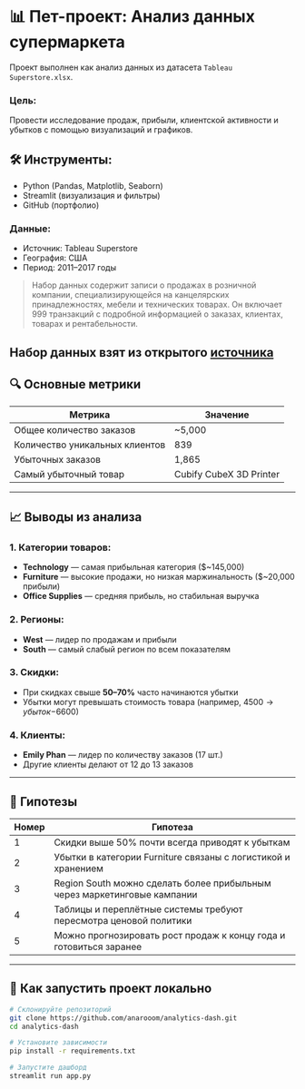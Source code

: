 # 📊 Пет-проект: Анализ данных супермаркета

Проект выполнен как анализ данных из датасета `Tableau Superstore.xlsx`.

### Цель:
Провести исследование продаж, прибыли, клиентской активности и убытков с помощью визуализаций и графиков.

## 🛠 Инструменты:
- Python (Pandas, Matplotlib, Seaborn)
- Streamlit (визуализация и фильтры)
- GitHub (портфолио)

### Данные:
- Источник: Tableau Superstore
- География: США
- Период: 2011–2017 годы

>Набор данных содержит записи о продажах в розничной компании, специализирующейся на канцелярских принадлежностях, мебели и технических товарах. Он включает 999 транзакций с подробной информацией о заказах, клиентах, товарах и рентабельности.

Набор данных взят из открытого [источника](https://www.kaggle.com/datasets/wellkilo/supermarket-dataset?resource=download)
---

## 🔍 Основные метрики

| Метрика | Значение |
|--------|----------|
| Общее количество заказов | ~5,000 |
| Количество уникальных клиентов | 839 |
| Убыточных заказов | 1,865 |
| Самый убыточный товар | Cubify CubeX 3D Printer |

---

## 📈 Выводы из анализа

### 1. Категории товаров:
- **Technology** — самая прибыльная категория ($~145,000)
- **Furniture** — высокие продажи, но низкая маржинальность ($~20,000 прибыли)
- **Office Supplies** — средняя прибыль, но стабильная выручка

### 2. Регионы:
- **West** — лидер по продажам и прибыли
- **South** — самый слабый регион по всем показателям

### 3. Скидки:
- При скидках свыше **50–70%** часто начинаются убытки
- Убытки могут превышать стоимость товара (например, $4500 → убыток -$6600)

### 4. Клиенты:
- **Emily Phan** — лидер по количеству заказов (17 шт.)
- Другие клиенты делают от 12 до 13 заказов

---

## 🧠 Гипотезы

| Номер | Гипотеза |
|-------|-----------|
| 1 | Скидки выше 50% почти всегда приводят к убыткам |
| 2 | Убытки в категории Furniture связаны с логистикой и хранением |
| 3 | Region South можно сделать более прибыльным через маркетинговые кампании |
| 4 | Таблицы и переплётные системы требуют пересмотра ценовой политики |
| 5 | Можно прогнозировать рост продаж к концу года и готовиться заранее |

---


## 🚀 Как запустить проект локально

```bash
# Склонируйте репозиторий
git clone https://github.com/anarooom/analytics-dash.git 
cd analytics-dash

# Установите зависимости
pip install -r requirements.txt

# Запустите дашборд
streamlit run app.py

